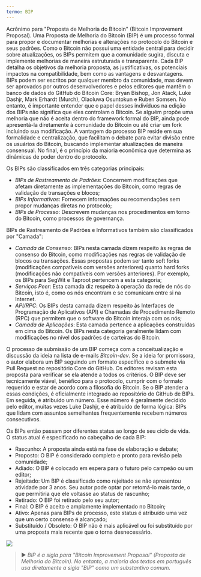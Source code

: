 ```yaml
---
termo: BIP
---
```


Acrônimo para "Proposta de Melhoria do Bitcoin" (Bitcoin Improvement Proposal). Uma Proposta de Melhoria do Bitcoin (BIP) é um processo formal para propor e documentar melhorias e alterações no protocolo do Bitcoin e seus padrões. Como o Bitcoin não possui uma entidade central para decidir sobre atualizações, os BIPs permitem que a comunidade sugira, discuta e implemente melhorias de maneira estruturada e transparente. Cada BIP detalha os objetivos da melhoria proposta, as justificativas, os potenciais impactos na compatibilidade, bem como as vantagens e desvantagens. BIPs podem ser escritos por qualquer membro da comunidade, mas devem ser aprovados por outros desenvolvedores e pelos editores que mantêm o banco de dados do GitHub do Bitcoin Core: Bryan Bishop, Jon Atack, Luke Dashjr, Mark Erhardt (Murch), Olaoluwa Osuntokun e Ruben Somsen. No entanto, é importante entender que o papel desses indivíduos na edição dos BIPs não significa que eles controlam o Bitcoin. Se alguém propõe uma melhoria que não é aceita dentro do framework formal do BIP, ainda pode apresentá-la diretamente à comunidade do Bitcoin ou até criar um fork incluindo sua modificação. A vantagem do processo BIP reside em sua formalidade e centralização, que facilitam o debate para evitar divisão entre os usuários do Bitcoin, buscando implementar atualizações de maneira consensual. No final, é o princípio da maioria econômica que determina as dinâmicas de poder dentro do protocolo.

Os BIPs são classificados em três categorias principais:
* *BIPs de Rastreamento de Padrões*: Concernem modificações que afetam diretamente as implementações do Bitcoin, como regras de validação de transações e blocos;
* *BIPs Informativos*: Fornecem informações ou recomendações sem propor mudanças diretas no protocolo;
* *BIPs de Processo*: Descrevem mudanças nos procedimentos em torno do Bitcoin, como processos de governança.

BIPs de Rastreamento de Padrões e Informativos também são classificados por "Camada":
* *Camada de Consenso*: BIPs nesta camada dizem respeito às regras de consenso do Bitcoin, como modificações nas regras de validação de blocos ou transações. Essas propostas podem ser tanto soft forks (modificações compatíveis com versões anteriores) quanto hard forks (modificações não compatíveis com versões anteriores). Por exemplo, os BIPs para SegWit e Taproot pertencem a esta categoria;
* *Serviços Peer*: Esta camada diz respeito à operação da rede de nós do Bitcoin, isto é, como os nós encontram e se comunicam entre si na Internet.
* *API/RPC*: Os BIPs desta camada dizem respeito às Interfaces de Programação de Aplicativos (API) e Chamadas de Procedimento Remoto (RPC) que permitem que o software do Bitcoin interaja com os nós;
* *Camada de Aplicações*: Esta camada pertence a aplicações construídas em cima do Bitcoin. Os BIPs nesta categoria geralmente lidam com modificações no nível dos padrões de carteiras do Bitcoin.

O processo de submissão de um BIP começa com a conceitualização e discussão da ideia na lista de e-mails *Bitcoin-dev*. Se a ideia for promissora, o autor elabora um BIP seguindo um formato específico e o submete via Pull Request no repositório Core do GitHub. Os editores revisam esta proposta para verificar se ela atende a todos os critérios. O BIP deve ser tecnicamente viável, benéfico para o protocolo, cumprir com o formato requerido e estar de acordo com a filosofia do Bitcoin. Se o BIP atender a essas condições, é oficialmente integrado ao repositório do GitHub de BIPs. Em seguida, é atribuído um número. Esse número é geralmente decidido pelo editor, muitas vezes Luke Dashjr, e é atribuído de forma lógica: BIPs que lidam com assuntos semelhantes frequentemente recebem números consecutivos.

Os BIPs então passam por diferentes status ao longo de seu ciclo de vida. O status atual é especificado no cabeçalho de cada BIP:
* Rascunho: A proposta ainda está na fase de elaboração e debate;
* Proposto: O BIP é considerado completo e pronto para revisão pela comunidade;
* Adiado: O BIP é colocado em espera para o futuro pelo campeão ou um editor;
* Rejeitado: Um BIP é classificado como rejeitado se não apresentou atividade por 3 anos. Seu autor pode optar por retomá-lo mais tarde, o que permitiria que ele voltasse ao status de rascunho;
* Retirado: O BIP foi retirado pelo seu autor;
* Final: O BIP é aceito e amplamente implementado no Bitcoin;
* Ativo: Apenas para BIPs de processo, este status é atribuído uma vez que um certo consenso é alcançado;
* Substituído / Obsoleto: O BIP não é mais aplicável ou foi substituído por uma proposta mais recente que o torna desnecessário.

![](../../dictionnaire/assets/25.png)

> ► *BIP é a sigla para "Bitcoin Improvement Proposal" (Proposta de Melhoria do Bitcoin). No entanto, a maioria dos textos em português usa diretamente a sigla "BIP" como um substantivo comum.*
